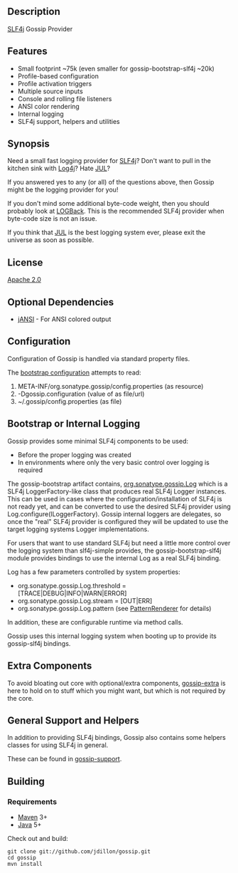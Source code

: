 Description
-----------

[SLF4j][1] Gossip Provider

Features
--------

* Small footprint ~75k (even smaller for gossip-bootstrap-slf4j ~20k)
* Profile-based configuration
* Profile activation triggers
* Multiple source inputs
* Console and rolling file listeners
* ANSI color rendering
* Internal logging
* SLF4j support, helpers and utilities

Synopsis
--------

Need a small fast logging provider for [SLF4j][1]?
Don't want to pull in the kitchen sink with [Log4j][2]?
Hate [JUL][3]?

If you answered yes to any (or all) of the questions above, then Gossip might be the logging provider for you!

If you don't mind some additional byte-code weight, then you should probably look at [LOGBack][5].  This
is the recommended SLF4j provider when byte-code size is not an issue.

If you think that [JUL][3] is the best logging system ever, please exit the universe as soon as possible.

License
-------

[Apache 2.0](http://www.apache.org/licenses/LICENSE-2.0.html)

Optional Dependencies
---------------------

* [jANSI][4] - For ANSI colored output

Configuration
-------------

Configuration of Gossip is handled via standard property files.

The [bootstrap configuration](http://github.com/jdillon/gossip/blob/master/gossip-core/src/main/resources/org/sonatype/gossip/bootstrap.properties)
attempts to read:

1. META-INF/org.sonatype.gossip/config.properties (as resource)
2. -Dgossip.configuration (value of as file/url)
3. ~/.gossip/config.properties (as file)

Bootstrap or Internal Logging
-----------------------------

Gossip provides some minimal SLF4j components to be used:

* Before the proper logging was created
* In environments where only the very basic control over logging is required

The gossip-bootstrap artifact contains, [org.sonatype.gossip.Log](https://github.com/jdillon/gossip/blob/master/gossip-bootstrap/src/main/java/org/sonatype/gossip/Log.java)
which is a SLF4j LoggerFactory-like class that produces real SLF4j Logger instances.
This can be used in cases where the configuration/installation of SLF4j is not ready yet,
and can be converted to use the desired SLF4j provider using Log.configure(ILoggerFactory).  Gossip internal loggers
are delegates, so once the "real" SLF4j provider is configured they will be updated to use the target logging
systems Logger implementations.

For users that want to use standard SLF4j but need a little more control over the logging system than slf4j-simple provides,
the gossip-bootstrap-slf4j module provides bindings to use the internal Log as a real SLF4j binding.

Log has a few parameters controlled by system properties:

* org.sonatype.gossip.Log.threshold = [TRACE|DEBUG|INFO|WARN|ERROR]
* org.sonatype.gossip.Log.stream = [OUT|ERR]
* org.sonatype.gossip.Log.pattern (see [PatternRenderer](https://github.com/jdillon/gossip/blob/master/gossip-bootstrap/src/main/java/org/sonatype/gossip/render/PatternRenderer.java) for details)

In addition, these are configurable runtime via method calls.

Gossip uses this internal logging system when booting up to provide its gossip-slf4j bindings.

Extra Components
----------------

To avoid bloating out core with optional/extra components, [gossip-extra](https://github.com/jdillon/gossip/blob/master/gossip-extra)
is here to hold on to stuff which you might want, but which is not required by the core.

General Support and Helpers
---------------------------

In addition to providing SLF4j bindings, Gossip also contains some helpers classes for using SLF4j in general.

These can be found in [gossip-support](https://github.com/jdillon/gossip/blob/master/gossip-support).

Building
--------

### Requirements

* [Maven](http://maven.apache.org) 3+
* [Java](http://java.sun.com/) 5+

Check out and build:

    git clone git://github.com/jdillon/gossip.git
    cd gossip
    mvn install

[1]: http://slf4j.org
[2]: http://logging.apache.org/log4j
[3]: http://download.oracle.com/javase/1.5.0/docs/api/java/util/logging/package-summary.html
[4]: http://jansi.fusesource.org/
[5]: http://logback.qos.ch
